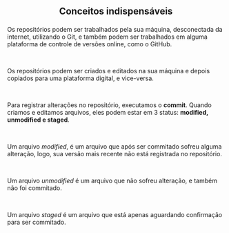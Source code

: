 ## <p align=center> Conceitos indispensáveis <p/>
<p>Os repositórios podem ser trabalhados pela sua máquina, desconectada da internet, utilizando o Git, e também podem ser trabalhados em alguma plataforma de controle de versões online, como o GitHub. </p><br>
<p>Os repositórios podem ser criados e editados na sua máquina e depois copiados para uma plataforma digital, e vice-versa.</p><br>
<p>Para registrar alterações no repositório, executamos o <strong>commit</strong>. Quando criamos e editamos arquivos, eles podem estar em 3 status: <strong>modified, unmodified e staged</strong>.</p><br>
<p>Um arquivo <em>modified</em>, é um arquivo que após ser commitado sofreu alguma alteração, logo, sua versão mais recente não está registrada no repositório.</p><br>
<p>Um arquivo <em>unmodified</em> é um arquivo que não sofreu alteração, e também não foi commitado.</p><br>
<p>Um arquivo <em>staged</em> é um arquivo que está apenas aguardando confirmação para ser commitado.</p><br>
